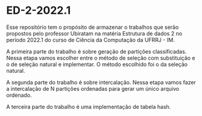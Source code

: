 # ED-2-2022.1

Esse repositório tem o propósito de armazenar o trabalhos que serão propostos pelo professor Ubiratam na matéria Estrutura de dados 2 no período 2022.1 do curso de Ciência da Computação da UFRRJ - IM.

A primeira parte do trabalho é sobre geração de partições classificadas. Nessa etapa vamos escolher entre o método de seleção com substituição e o de seleção natural e implementar.
O método escolhido foi o da seleção natural.

A segunda parte do trabalho é sobre intercalação. Nessa etapa vamos fazer a intercalação de N partições ordenadas para gerar um único arquivo ordenado.

A terceira parte do trabalho é uma implementação de tabela hash.
